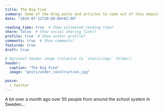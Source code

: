 ```yaml
---
title: The Big Five
summary: Some of the blog posts and articles to come out of this amazing trip.
date: "2019-07-12T20:00:00+02:00"

reading_time: true  # Show estimated reading time?
share: false  # Show social sharing links?
profile: true  # Show author profile?
comments: true  # Show comments?
featured: true
draft: true

# Optional header image (relative to `static/img/` folder).
header:
  caption: "The Big Five"
  image: "posts/under_construction.jpg"

posse:
  - twitter
---
```


A bit over a month ago over 50 people from around the school system in Sweden...